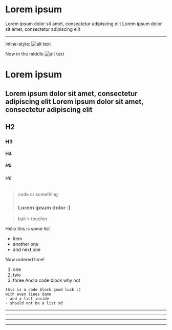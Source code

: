 # Lorem ipsum
Lorem ipsum dolor sit amet, consectetur adipiscing elit
Lorem ipsum dolor sit amet, consectetur adipiscing elit

***
Inline-style: 
![alt text](images/sample.webp "Logo Title Text 1")

Now in the middle ![alt text](images/sample.webp "Logo Title Text 1")

# Lorem ipsum

Lorem ipsum dolor sit amet, consectetur adipiscing elit
Lorem ipsum dolor sit amet, consectetur adipiscing elit
---

## H2
### H3
#### H4
##### H5
###### H6

> code or something
> ### Lorem ipsum dolor :)

> ball > toucher

Hello this is some list
- item
- another one
- and next one

Now ordered time!
1. one
2. two
3. three
And a code block why not
```
this is a code block good luck :)
with even lines damn
- and a list inside 
- should not be a list xd
```
___

***
___
---